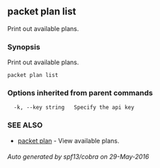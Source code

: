 ## packet plan list

Print out available plans.

### Synopsis


Print out available plans.

```
packet plan list
```

### Options inherited from parent commands

```
  -k, --key string   Specify the api key
```

### SEE ALSO
* [packet plan](packet_plan.md)	 - View available plans.

###### Auto generated by spf13/cobra on 29-May-2016
